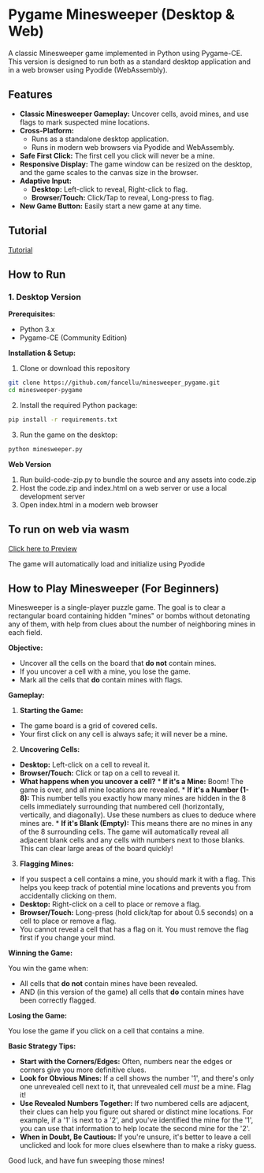 # Pygame Minesweeper (Desktop & Web)

A classic Minesweeper game implemented in Python using Pygame-CE. This version is designed to run both as a standard desktop application and in a web browser using Pyodide (WebAssembly).

## Features

* **Classic Minesweeper Gameplay:** Uncover cells, avoid mines, and use flags to mark suspected mine locations.
* **Cross-Platform:**
    * Runs as a standalone desktop application.
    * Runs in modern web browsers via Pyodide and WebAssembly.
* **Safe First Click:** The first cell you click will never be a mine.
* **Responsive Display:** The game window can be resized on the desktop, and the game scales to the canvas size in the browser.
* **Adaptive Input:**
    * **Desktop:** Left-click to reveal, Right-click to flag.
    * **Browser/Touch:** Click/Tap to reveal, Long-press to flag.
* **New Game Button:** Easily start a new game at any time.

## Tutorial

[Tutorial](tutorial/index.md)

## How to Run

### 1. Desktop Version

**Prerequisites:**
* Python 3.x
* Pygame-CE (Community Edition)

**Installation & Setup:**
1. Clone or download this repository
```bash
git clone https://github.com/fancellu/minesweeper_pygame.git
cd minesweeper-pygame
```
2. Install the required Python package:
```bash
pip install -r requirements.txt
```
3. Run the game on the desktop:
```bash
python minesweeper.py
```

**Web Version**

1. Run build-code-zip.py to bundle the source and any assets into code.zip
2. Host the code.zip and index.html on a web server or use a local development server
3. Open index.html in a modern web browser

## To run on web via wasm

[Click here to Preview](https://acid.seedhost.eu/seedbod/minesweeperpygame/)

The game will automatically load and initialize using Pyodide

## How to Play Minesweeper (For Beginners)

Minesweeper is a single-player puzzle game. The goal is to clear a rectangular board containing hidden "mines" or bombs without detonating any of them, with help from clues about the number of neighboring mines in each field.

**Objective:**

*   Uncover all the cells on the board that **do not** contain mines.
*   If you uncover a cell with a mine, you lose the game.
*   Mark all the cells that **do** contain mines with flags.

**Gameplay:**

1.  **Starting the Game:**
  *   The game board is a grid of covered cells.
  *   Your first click on any cell is always safe; it will never be a mine.

2.  **Uncovering Cells:**
  *   **Desktop:** Left-click on a cell to reveal it.
  *   **Browser/Touch:** Click or tap on a cell to reveal it.
  *   **What happens when you uncover a cell?**
    *   **If it's a Mine:** Boom! The game is over, and all mine locations are revealed.
    *   **If it's a Number (1-8):** This number tells you exactly how many mines are hidden in the 8 cells immediately surrounding that numbered cell (horizontally, vertically, and diagonally). Use these numbers as clues to deduce where mines are.
    *   **If it's Blank (Empty):** This means there are no mines in any of the 8 surrounding cells. The game will automatically reveal all adjacent blank cells and any cells with numbers next to those blanks. This can clear large areas of the board quickly!

3.  **Flagging Mines:**
  *   If you suspect a cell contains a mine, you should mark it with a flag. This helps you keep track of potential mine locations and prevents you from accidentally clicking on them.
  *   **Desktop:** Right-click on a cell to place or remove a flag.
  *   **Browser/Touch:** Long-press (hold click/tap for about 0.5 seconds) on a cell to place or remove a flag.
  *   You cannot reveal a cell that has a flag on it. You must remove the flag first if you change your mind.

**Winning the Game:**

You win the game when:

*   All cells that **do not** contain mines have been revealed.
*   AND (in this version of the game) all cells that **do** contain mines have been correctly flagged.

**Losing the Game:**

You lose the game if you click on a cell that contains a mine.

**Basic Strategy Tips:**

*   **Start with the Corners/Edges:** Often, numbers near the edges or corners give you more definitive clues.
*   **Look for Obvious Mines:** If a cell shows the number '1', and there's only one unrevealed cell next to it, that unrevealed cell *must* be a mine. Flag it!
*   **Use Revealed Numbers Together:** If two numbered cells are adjacent, their clues can help you figure out shared or distinct mine locations. For example, if a '1' is next to a '2', and you've identified the mine for the '1', you can use that information to help locate the second mine for the '2'.
*   **When in Doubt, Be Cautious:** If you're unsure, it's better to leave a cell unclicked and look for more clues elsewhere than to make a risky guess.

Good luck, and have fun sweeping those mines!